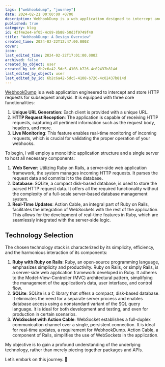 ```yaml
---
tags: ["webhookdump", "journey"]
date: 2024-02-21 00:00:00 +0700
description: WebhookDump is a web application designed to intercept and store HTTP requests for later analysis. Its core functionalities include generating unique URLs for clients, receiving and capturing request data (such as headers and body), and providing real-time monitoring of incoming requests. Initially, the application follows a monolithic structure with a single server, built using Ruby on Rails. The data is stored in an SQLite database, and real-time updates are facilitated through Action Cable, which integrates WebSockets. This technology stack emphasizes simplicity, efficiency, and seamless interaction between components. 🚀
published: true
category: blog
id: 43f4e2e4-ef05-4c89-8b88-50d3f9749f40
title: "WebhookDump: A Design Overview"
created_time: 2024-02-22T12:47:00.000Z
cover: 
icon: 
last_edited_time: 2024-02-22T17:01:00.000Z
archived: false
created_by_object: user
created_by_id: 6b2c6a42-5dc5-4108-b726-4c02437b814d
last_edited_by_object: user
last_edited_by_id: 6b2c6a42-5dc5-4108-b726-4c02437b814d
---
```


[WebhookDump](https://webhookdump.link) is a web application engineered to intercept and store HTTP requests for subsequent analysis. It is equipped with three core functionalities:

1. **Unique URL Generation**: Each client is provided with a unique URL.
2. **HTTP Request Reception**: The application is capable of receiving HTTP requests, capturing all pertinent information such as the request body, headers, and more.
3. **Live Monitoring**: This feature enables real-time monitoring of incoming requests, which is crucial for validating the proper operation of your webhooks.

To begin, I will employ a monolithic application structure and a single server to host all necessary components:

1. **Web Server**: Utilizing Ruby on Rails, a server-side web application framework, the system manages incoming HTTP requests. It parses the request data and commits it to the database.
2. **Database**: SQLite, a compact disk-based database, is used to store the parsed HTTP request data. It offers all the required functionality without the complexity of a full-scale server-based database management system.
3. **Real-Time Updates**: Action Cable, an integral part of Ruby on Rails, facilitates the integration of WebSockets with the rest of the application. This allows for the development of real-time features in Ruby, which are seamlessly integrated with the server-side logic.

## Technology Selection

The chosen technology stack is characterized by its simplicity, efficiency, and the harmonious interaction of its components:

1. **Ruby with Ruby on Rails**: Ruby, an open-source programming language, emphasizes simplicity and productivity. Ruby on Rails, or simply Rails, is a server-side web application framework developed in Ruby. It adheres to the Model-View-Controller (MVC) architectural pattern, simplifying the management of the application’s data, user interface, and control flow.
2. **SQLite**: SQLite is a C library that offers a compact, disk-based database. It eliminates the need for a separate server process and enables database access using a nonstandard variant of the SQL query language. It is ideal for both development and testing, and even for production in certain scenarios.
3. **WebSocket with Action Cable**: WebSocket establishes a full-duplex communication channel over a single, persistent connection. It is ideal for real-time updates, a requirement for WebhookDump. Action Cable, a component of Rails, simplifies the use of WebSockets in the application.

My objective is to gain a profound understanding of the underlying technology, rather than merely piecing together packages and APIs.

Let’s embark on this journey. 🚀



